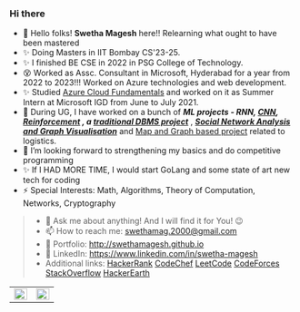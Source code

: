 ### Hi there 

<!--
**SwethaMagesh/SwethaMagesh** is a ✨ _special_ ✨ repository because its `README.md` (this file) appears on your GitHub profile.

Here are some ideas to get you started:


😄 Pronouns: ...
- 👯 I’m looking to collaborate on ...
-->
<!--
- 🤔 I’m looking forward to 
-->
- 👋 Hello folks! **Swetha Magesh** here!! Relearning what ought to have been mastered
- ✨ Doing Masters in IIT Bombay CS'23-25.
- ✨ I finished BE CSE in 2022 in PSG College of Technology.
- 😵 Worked as Assc. Consultant in Microsoft, Hyderabad for a year from 2022 to 2023!!! Worked on Azure technologies and web development.
- ✨ Studied [Azure Cloud Fundamentals](https://github.com/SwethaMagesh/Azure-Fundamentals-Notes) and worked on it as Summer Intern at Microsoft IGD from June to July 2021. 
- 🔭 During UG, I have worked on a bunch of  ***ML projects - RNN, [CNN](https://github.com/SwethaMagesh/Weed_classification_ML), [Reinforcement](https://github.com/SwethaMagesh/Dots_And_Boxes_RL) , a [traditional DBMS project](https://github.com/SwethaMagesh/illumine)*** , [***Social Network Analysis and Graph Visualisation***](https://github.com/SwethaMagesh/Visualize-Twitter-Hashtags) and [Map and Graph based project](https://github.com/SwethaMagesh/FinalYearProject) related to logistics.
- 🤔 I’m looking forward to strengthening my basics and do competitive programming
- ✨ If I HAD MORE TIME, I would start GoLang and some state of art new tech for coding
- ⚡ Special Interests: Math, Algorithms, Theory of Computation, Networks, Cryptography
>- 💬 Ask me about anything! And I will find it for You! 😉
>- 📫 How to reach me: swethamag.2000@gmail.com
>- 🔗 Portfolio: http://swethamagesh.github.io 
>- 👩 LinkedIn: https://www.linkedin.com/in/swetha-magesh
>- Additional links: [HackerRank](https://www.hackerrank.com/swethamag_2000) [CodeChef](https://www.codechef.com/users/undecipherable)
> [LeetCode](https://leetcode.com/theUndecipherable/) [CodeForces](https://codeforces.com/profile/uncipherable) 
> [StackOverflow](https://stackoverflow.com/users/13121045/swetha-magesh) [HackerEarth](https://www.hackerearth.com/@SwethaMagesh)

<table>
<tr>
<td valign="top" width="50%">
<img src="https://github-readme-stats.vercel.app/api?username=swethamagesh&show_icons=true&count_private=true&hide_border=true" align="left" style="width: 100%" />
</td>
<td valign="top" width="50%">
<img src="https://github-readme-stats.vercel.app/api/top-langs/?username=swethamagesh&langs_count=10&exclude_repo=Visualize-Twitter-Hashtags,Weed_classification_ML,Dots_And_Boxes_RL&hide_border=true&layout=compact" align="left" style="width: 100%" />
</td>
</tr>
</table>  

<!--
![visitors](https://visitor-badge.glitch.me/badge?page_id=samyukthagopalsamy.samyukthagopalsamy) 
-->
